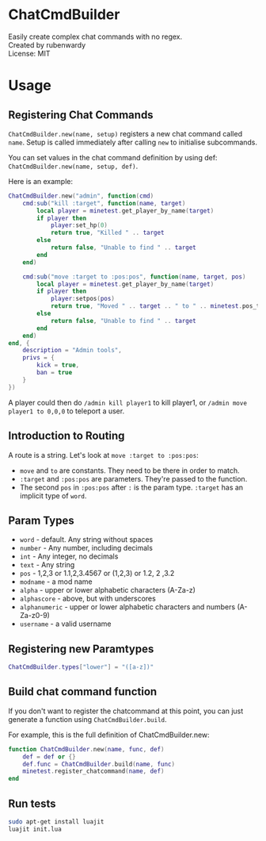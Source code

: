 # ChatCmdBuilder

Easily create complex chat commands with no regex.  
Created by rubenwardy  
License: MIT

# Usage

## Registering Chat Commands

`ChatCmdBuilder.new(name, setup)` registers a new chat command called `name`.
Setup is called immediately after calling `new` to initialise subcommands.

You can set values in the chat command definition by using def:
`ChatCmdBuilder.new(name, setup, def)`.

Here is an example:

```Lua
ChatCmdBuilder.new("admin", function(cmd)
	cmd:sub("kill :target", function(name, target)
		local player = minetest.get_player_by_name(target)
		if player then
			player:set_hp(0)
			return true, "Killed " .. target
		else
			return false, "Unable to find " .. target
		end
	end)

	cmd:sub("move :target to :pos:pos", function(name, target, pos)
		local player = minetest.get_player_by_name(target)
		if player then
			player:setpos(pos)
			return true, "Moved " .. target .. " to " .. minetest.pos_to_string(pos)
		else
			return false, "Unable to find " .. target
		end
	end)
end, {
	description = "Admin tools",
	privs = {
		kick = true,
		ban = true
	}
})
```

A player could then do `/admin kill player1` to kill player1,
or `/admin move player1 to 0,0,0` to teleport a user.

## Introduction to Routing

A route is a string. Let's look at `move :target to :pos:pos`:

* `move` and `to` are constants. They need to be there in order to match.
* `:target` and `:pos:pos` are parameters. They're passed to the function.
* The second `pos` in `:pos:pos` after `:` is the param type. `:target` has an implicit
  type of `word`.

## Param Types

* `word` - default. Any string without spaces
* `number` - Any number, including decimals
* `int` - Any integer, no decimals
* `text` - Any string
* `pos` - 1,2,3 or 1.1,2,3.4567 or (1,2,3) or 1.2, 2 ,3.2
* `modname` - a mod name
* `alpha` - upper or lower alphabetic characters (A-Za-z)
* `alphascore` - above, but with underscores
* `alphanumeric` - upper or lower alphabetic characters and numbers (A-Za-z0-9)
* `username` - a valid username

## Registering new Paramtypes

```lua
ChatCmdBuilder.types["lower"] = "([a-z])"
```

## Build chat command function

If you don't want to register the chatcommand at this point, you can just generate
a function using `ChatCmdBuilder.build`.

For example, this is the full definition of ChatCmdBuilder.new:

```Lua
function ChatCmdBuilder.new(name, func, def)
	def = def or {}
	def.func = ChatCmdBuilder.build(name, func)
	minetest.register_chatcommand(name, def)
end
```

## Run tests

```Bash
sudo apt-get install luajit
luajit init.lua
```
